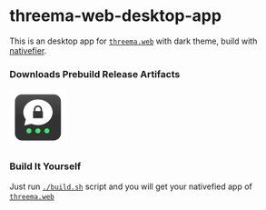 # threema-web-desktop-app
This is an desktop app for [`threema.web`](https://web.threema.ch) with dark theme, build with [nativefier](https://github.com/jiahaog/nativefier).

### Downloads Prebuild Release Artifacts
<a href="https://github.com/qoomon/threema-web-desktop-app/releases">
  <img src="icon.png" width="100" height="100">
</a>

### Build It Yourself
Just run [`./build.sh`](`./build.sh`) script and you will get your nativefied app of [`threema.web`](https://web.threema.ch)
